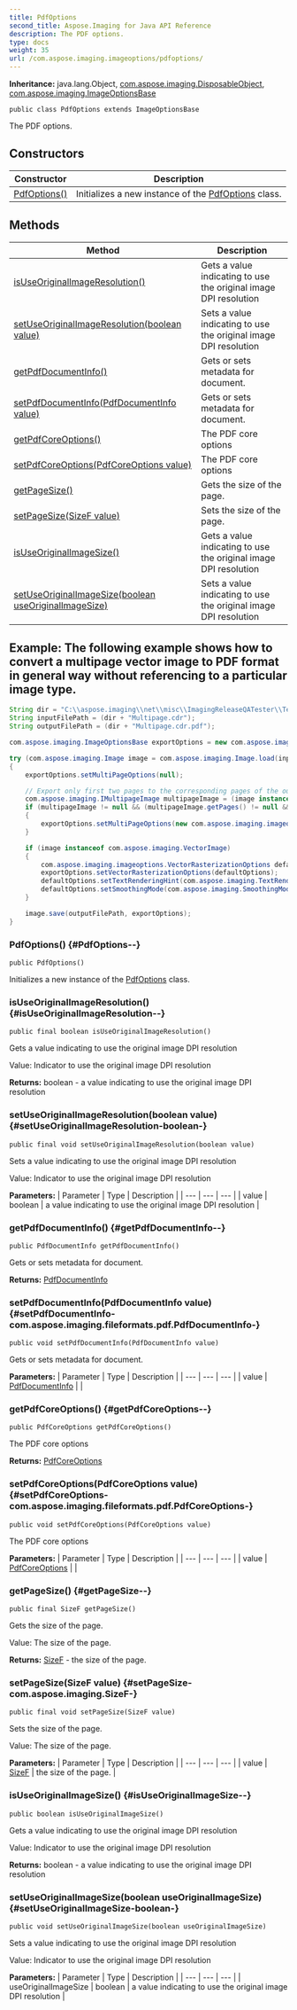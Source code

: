 ```yaml
---
title: PdfOptions
second_title: Aspose.Imaging for Java API Reference
description: The PDF options.
type: docs
weight: 35
url: /com.aspose.imaging.imageoptions/pdfoptions/
---
```

**Inheritance:**
java.lang.Object, [com.aspose.imaging.DisposableObject](../../com.aspose.imaging/disposableobject), [com.aspose.imaging.ImageOptionsBase](../../com.aspose.imaging/imageoptionsbase)
```
public class PdfOptions extends ImageOptionsBase
```

The PDF options.
## Constructors

| Constructor | Description |
| --- | --- |
| [PdfOptions()](#PdfOptions--) | Initializes a new instance of the [PdfOptions](../../com.aspose.imaging.imageoptions/pdfoptions) class. |
## Methods

| Method | Description |
| --- | --- |
| [isUseOriginalImageResolution()](#isUseOriginalImageResolution--) | Gets a value indicating to use the original image DPI resolution |
| [setUseOriginalImageResolution(boolean value)](#setUseOriginalImageResolution-boolean-) | Sets a value indicating to use the original image DPI resolution |
| [getPdfDocumentInfo()](#getPdfDocumentInfo--) | Gets or sets metadata for document. |
| [setPdfDocumentInfo(PdfDocumentInfo value)](#setPdfDocumentInfo-com.aspose.imaging.fileformats.pdf.PdfDocumentInfo-) | Gets or sets metadata for document. |
| [getPdfCoreOptions()](#getPdfCoreOptions--) | The PDF core options |
| [setPdfCoreOptions(PdfCoreOptions value)](#setPdfCoreOptions-com.aspose.imaging.fileformats.pdf.PdfCoreOptions-) | The PDF core options |
| [getPageSize()](#getPageSize--) | Gets the size of the page. |
| [setPageSize(SizeF value)](#setPageSize-com.aspose.imaging.SizeF-) | Sets the size of the page. |
| [isUseOriginalImageSize()](#isUseOriginalImageSize--) | Gets a value indicating to use the original image DPI resolution |
| [setUseOriginalImageSize(boolean useOriginalImageSize)](#setUseOriginalImageSize-boolean-) | Sets a value indicating to use the original image DPI resolution |

## Example: The following example shows how to convert a multipage vector image to PDF format in general way without referencing to a particular image type.

``` java
String dir = "C:\\aspose.imaging\\net\\misc\\ImagingReleaseQATester\\Tests\\testdata\\2548";
String inputFilePath = (dir + "Multipage.cdr");
String outputFilePath = (dir + "Multipage.cdr.pdf");

com.aspose.imaging.ImageOptionsBase exportOptions = new com.aspose.imaging.imageoptions.PdfOptions();

try (com.aspose.imaging.Image image = com.aspose.imaging.Image.load(inputFilePath))
{
    exportOptions.setMultiPageOptions(null);

    // Export only first two pages to the corresponding pages of the output PDF document.
    com.aspose.imaging.IMultipageImage multipageImage = (image instanceof com.aspose.imaging.IMultipageImage) ? (com.aspose.imaging.IMultipageImage) image : null;
    if (multipageImage != null && (multipageImage.getPages() != null && multipageImage.getPageCount() > 2))
    {
        exportOptions.setMultiPageOptions(new com.aspose.imaging.imageoptions.MultiPageOptions(new com.aspose.imaging.IntRange(0, 2)));
    }

    if (image instanceof com.aspose.imaging.VectorImage)
    {
        com.aspose.imaging.imageoptions.VectorRasterizationOptions defaultOptions = (com.aspose.imaging.imageoptions.VectorRasterizationOptions) image.getDefaultOptions(new Object[]{Color.getWhite(), image.getWidth(), image.getHeight()});
        exportOptions.setVectorRasterizationOptions(defaultOptions);
        defaultOptions.setTextRenderingHint(com.aspose.imaging.TextRenderingHint.SingleBitPerPixel);
        defaultOptions.setSmoothingMode(com.aspose.imaging.SmoothingMode.None);
    }

    image.save(outputFilePath, exportOptions);
}
```

### PdfOptions() {#PdfOptions--}
```
public PdfOptions()
```


Initializes a new instance of the [PdfOptions](../../com.aspose.imaging.imageoptions/pdfoptions) class.

### isUseOriginalImageResolution() {#isUseOriginalImageResolution--}
```
public final boolean isUseOriginalImageResolution()
```


Gets a value indicating to use the original image DPI resolution

Value: Indicator to use the original image DPI resolution

**Returns:**
boolean - a value indicating to use the original image DPI resolution
### setUseOriginalImageResolution(boolean value) {#setUseOriginalImageResolution-boolean-}
```
public final void setUseOriginalImageResolution(boolean value)
```


Sets a value indicating to use the original image DPI resolution

Value: Indicator to use the original image DPI resolution

**Parameters:**
| Parameter | Type | Description |
| --- | --- | --- |
| value | boolean | a value indicating to use the original image DPI resolution |

### getPdfDocumentInfo() {#getPdfDocumentInfo--}
```
public PdfDocumentInfo getPdfDocumentInfo()
```


Gets or sets metadata for document.

**Returns:**
[PdfDocumentInfo](../../com.aspose.imaging.fileformats.pdf/pdfdocumentinfo)
### setPdfDocumentInfo(PdfDocumentInfo value) {#setPdfDocumentInfo-com.aspose.imaging.fileformats.pdf.PdfDocumentInfo-}
```
public void setPdfDocumentInfo(PdfDocumentInfo value)
```


Gets or sets metadata for document.

**Parameters:**
| Parameter | Type | Description |
| --- | --- | --- |
| value | [PdfDocumentInfo](../../com.aspose.imaging.fileformats.pdf/pdfdocumentinfo) |  |

### getPdfCoreOptions() {#getPdfCoreOptions--}
```
public PdfCoreOptions getPdfCoreOptions()
```


The PDF core options

**Returns:**
[PdfCoreOptions](../../com.aspose.imaging.fileformats.pdf/pdfcoreoptions)
### setPdfCoreOptions(PdfCoreOptions value) {#setPdfCoreOptions-com.aspose.imaging.fileformats.pdf.PdfCoreOptions-}
```
public void setPdfCoreOptions(PdfCoreOptions value)
```


The PDF core options

**Parameters:**
| Parameter | Type | Description |
| --- | --- | --- |
| value | [PdfCoreOptions](../../com.aspose.imaging.fileformats.pdf/pdfcoreoptions) |  |

### getPageSize() {#getPageSize--}
```
public final SizeF getPageSize()
```


Gets the size of the page.

Value: The size of the page.

**Returns:**
[SizeF](../../com.aspose.imaging/sizef) - the size of the page.
### setPageSize(SizeF value) {#setPageSize-com.aspose.imaging.SizeF-}
```
public final void setPageSize(SizeF value)
```


Sets the size of the page.

Value: The size of the page.

**Parameters:**
| Parameter | Type | Description |
| --- | --- | --- |
| value | [SizeF](../../com.aspose.imaging/sizef) | the size of the page. |

### isUseOriginalImageSize() {#isUseOriginalImageSize--}
```
public boolean isUseOriginalImageSize()
```


Gets a value indicating to use the original image DPI resolution

Value: Indicator to use the original image DPI resolution

**Returns:**
boolean - a value indicating to use the original image DPI resolution
### setUseOriginalImageSize(boolean useOriginalImageSize) {#setUseOriginalImageSize-boolean-}
```
public void setUseOriginalImageSize(boolean useOriginalImageSize)
```


Sets a value indicating to use the original image DPI resolution

Value: Indicator to use the original image DPI resolution

**Parameters:**
| Parameter | Type | Description |
| --- | --- | --- |
| useOriginalImageSize | boolean | a value indicating to use the original image DPI resolution |

